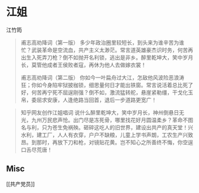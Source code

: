 # 江姐

江竹筠


> 甫志高劝降词（第一版）
> 多少年政治圈里较短长，到头来为谁辛苦为谁忙？武装革命是空流血，共产主义太渺茫。常言道英雄豪杰识时务，何苦再出生入死弄刀枪？倒不如抛开名利锁，逃出是非乡。醉里乾坤大，笑中岁月长，莫管他成者王侯败者寇，再休为他人去做嫁衣裳！
> 
> 甫志高劝降词（第二版）
> 你如今一叶扁舟过大江，怎敌他风波险恶浪涛狂；你如今身陷牢狱披枷锁，细思量何日才能出铁窗。常言说活着总比死了好，何苦再宁死不屈逞刚强？倒不如，激流猛转舵，悬崖紧勒缰，干戈化玉帛，委屈求安康，人逢绝路当回首，退后一步道路更宽广！

> 知乎网友创作江姐唱词
> 说什么醉里乾坤大，笑中岁月长，神州倒悬日无光，九州万民悲声怆。出门尽是冻死骨，哪里找花好月圆温柔乡？革命不图名与利，只为苍生免祸殃。砸碎这吃人的旧世界，建设出共产的真天堂！兴水利，建工厂，人人有衣穿，户户不缺粮，儿童上学书声朗，工农生产兴致昂。到那时，再放下刀和枪，对镜贴花黄。岂不知心之所善终不悔，你空逞口舌尽荒唐！



## Misc

[[共产党员]]


